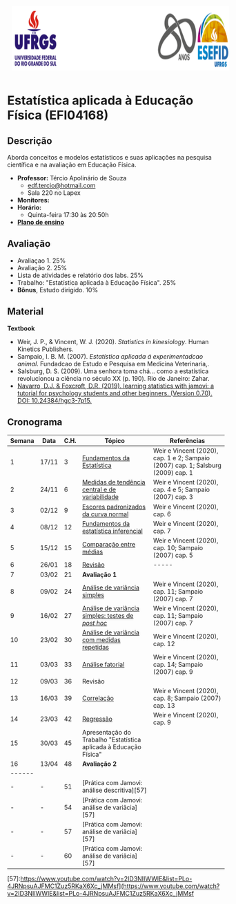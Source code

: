 <div align="center">
<img style="margin: 10px" src="https://github.com/apolinario-souza/teaching/blob/main/AprendizageMotora(EFI04168)/img/cabecalho.png" alt="Python" height="150" 
/>  </div>


# **Estatística aplicada à Educação Física (EFI04168)**


## Descrição

Aborda conceitos e modelos estatísticos e suas aplicações na pesquisa científica e na avaliação em Educação Física.

- **Professor:** Tércio Apolinário de Souza
  - edf.tercio@hotmail.com 
  - Sala 220 no Lapex
- **Monitores:** 
- **Horário:**
  - Quinta-feira 17:30 às 20:50h
- [**Plano de ensino**][1]



## Avaliação
- Avaliaçao 1. 25%
- Avaliação 2. 25%
- Lista de atividades e relatório dos labs. 25%
- Trabalho: "Estatística aplicada à Educação Física". 25%
- **Bônus**, Estudo dirigido. 10% 
## Material
**Textbook**

- Weir, J. P., & Vincent, W. J. (2020). *Statistics in kinesiology*. Human Kinetics Publishers.
- Sampaio, I. B. M. (2007). *Estatística aplicada á experimentadcao animal*. Fundadcao de Estudo e Pesquisa em Medicina Veterinaria,.
- Salsburg, D. S. (2009). Uma senhora toma chá... como a estatística revolucionou a ciência no século XX (p. 190). Rio de Janeiro: Zahar.
- [Navarro, D.J. & Foxcroft, D.R. (2019). learning statistics with jamovi: a tutorial for psychology students and other beginners. (Version 0.70).  DOI: 10.24384/hgc3-7p15.][0] 

## 


## Cronograma

| **Semana** | **Data**| **C.H.**  | **Tópico**                                              | **Referências**|
|----------|-----------|------------|---------------------------------------------------------|---------------|
|1|17/11|3|[Fundamentos da Estatística][1]|Weir e Vincent (2020), cap. 1 e 2; Sampaio (2007) cap. 1; Salsburg (2009) cap. 1|[1][10]|
|2|24/11|6|[Medidas de tendência central e de variabilidade][2]|Weir e Vincent (2020), cap. 4 e 5; Sampaio (2007) cap. 3|
|3|02/12|9|[Escores padronizados da curva normal][1]|Weir e Vincent (2020), cap. 6|
|4|08/12|12|[Fundamentos da estatística inferencial][1]|Weir e Vincent (2020), cap. 7|
|5|15/12|15|[Comparação entre médias][1]             |Weir e Vincent (2020), cap. 10; Sampaio (2007) cap. 5|
|6|26/01|18|[Revisão][1] |-----|
|7|03/02|21|**Avaliação 1**                        |  | |
|8|09/02|24|[Análise de variância simples][1]|Weir e Vincent (2020), cap. 11; Sampaio (2007) cap. 7|
|9|16/02|27|[Análise de variância simples: testes de *post hoc*][1]|Weir e Vincent (2020), cap. 11; Sampaio (2007) cap. 7|
|10|23/02|30|[Análise de variância com medidas repetidas][1]|Weir e Vincent (2020), cap. 12|
|11|03/03|33|[Análise fatorial][1]|Weir e Vincent (2020), cap. 14; Sampaio (2007) cap. 9| 
|12|09/03|36|Revisão||
|13|16/03|39|[Correlação][1]| Weir e Vincent (2020), cap. 8; Sampaio (2007) cap. 13|
|14|23/03|42|[Regressão][1]|Weir e Vincent (2020), cap. 9| 
|15|30/03|45|Apresentação do Trabalho "Estatística aplicada à Educação Física"|   | 
|16|13/04|48| **Avaliação 2**                                             |   | 
|------|||||------|
|-         | -         | 51          | [Prática com Jamovi: análise descritiva][57]                                          |   
| -        | -         | 54          | [Prática com Jamovi: análise de variâcia][57]                                         |   
| -        | -         | 57          | [Prática com Jamovi: análise de variâcia][57]                                         |   
| -        | -         | 60          | [Prática com Jamovi: análise de variâcia][57]                                 |    


[0]:https://drive.google.com/file/d/179HWv-fzqiAXbdgOUGSVA-H2u0AhEoo4/view
[1]:https://apolinario-souza.github.io/lectures/week-00/lecture-00_welcome/00_course-welcome.html#1
[2]:https://eds.p.ebscohost.com/eds/detail/detail?vid=2&sid=a16a2a62-9519-4f6c-b2c0-7d10e7d06874%40redis&bdata=JkF1dGhUeXBlPXNoaWImbGFuZz1wdC1iciZzY29wZT1zaXRl#AN=sabi.000277272&db=cat07377a
[3]:https://eds.p.ebscohost.com/eds/viewarticle/render?data=dGJyMPPp44rp2%2fdV0%2bnjisfk5Ie46bNQsa2vSa6k63nn5Kx94um%2bUa2nskewprBKnqeuUrOnuEquls5lpOrweezp33vy3%2b2G59q7SbWvsk6uq69Jt5zxgeKzsk21reBI36mrSrWssEWy2OBPq9ivULOj4ny1q%2bF6rtquerHbvorj2ueLpOLfhuWz7oyr2PA%2b4ti7e9%2fqrk%2bxrbV5pOrff7u3zD7f5LuL39jnRq6mrkizqLBIsJzkh%2fDj34y73POE6urjkPKc5Y3j6fJV0ujzfQAA&vid=0&sid=4577b0a3-2762-4bb7-b185-dd75cb0d0b3e@redis
[4]:https://eds.p.ebscohost.com/eds/viewarticle/render?data=dGJyMPPp44rp2%2fdV0%2bnjisfk5Ie46bNQsa2vSa6k63nn5Kx94um%2bUa2nskewprBKnqeuUrOnuEquls5lpOrweezp33vy3%2b2G59q7Ra%2btsE2urbJQsqqki%2bfau0y2qLVPsqavRd%2fct3urquFN4qO2SbKvq3uyrLJJ5NezT%2bOnsljw2%2bKB8Zzqeezdu4jyo%2bCKpNrgVePa8YXn2KSM3927Wcyc34a72%2bKL69%2fgRq6mrkivqLdLtJzkh%2fDj34y73POE6urjkPKc5Y3j6fJV0ujzfQAA&vid=0&sid=48277401-af9c-4c5d-8149-c4641fa57e14@redis




[10]:https://github.com/apolinario-souza/teaching/raw/main/AprendizageMotora(EFI04168)/lectures/lecture01/Relacao_entre_pratica_e_repouso.pdf

[21]:https://reader.elsevier.com/reader/sd/pii/S0301051119300468?token=2C1D072F98ADD5B95C6F76E359A382B9D5E1A295FF5428652DA301743842652F39709C31589B52FB441B869BF560789E&originRegion=us-east-1&originCreation=20220921192529

[57]:https://www.youtube.com/watch?v=2ID3NIIWWlE&list=PLo-4JRNpsuAJFMC1Zuz5RKaX6Xc_jMMsf](https://www.youtube.com/watch?v=2ID3NIIWWlE&list=PLo-4JRNpsuAJFMC1Zuz5RKaX6Xc_jMMsf
